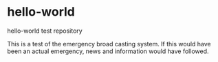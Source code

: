 # hello-world
hello-world test repository

This is a test of the emergency broad casting system.
If this would have been an actual emergency, news and
information would have followed.
